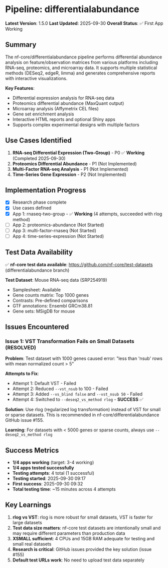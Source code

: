 # Pipeline: differentialabundance

**Latest Version**: 1.5.0
**Last Updated**: 2025-09-30
**Overall Status**: ✅ First App Working

## Summary

The nf-core/differentialabundance pipeline performs differential abundance analysis on feature/observation matrices from various platforms including RNA-seq, proteomics, and microarray data. It supports multiple statistical methods (DESeq2, edgeR, limma) and generates comprehensive reports with interactive visualizations.

**Key Features**:
- Differential expression analysis for RNA-seq data
- Proteomics differential abundance (MaxQuant output)
- Microarray analysis (Affymetrix CEL files)
- Gene set enrichment analysis
- Interactive HTML reports and optional Shiny apps
- Supports complex experimental designs with multiple factors

## Use Cases Identified

1. **RNA-seq Differential Expression (Two-Group)** - P0 ✅ **Working** (Completed 2025-09-30)
2. **Proteomics Differential Abundance** - P1 (Not Implemented)
3. **Multi-Factor RNA-seq Analysis** - P1 (Not Implemented)
4. **Time-Series Gene Expression** - P2 (Not Implemented)

## Implementation Progress

- [x] Research phase complete
- [x] Use cases defined
- [x] App 1: rnaseq-two-group - ✅ **Working** (4 attempts, succeeded with rlog method)
- [ ] App 2: proteomics-abundance (Not Started)
- [ ] App 3: multi-factor-rnaseq (Not Started)
- [ ] App 4: time-series-expression (Not Started)

## Test Data Availability

✅ **nf-core test data available**: https://github.com/nf-core/test-datasets (differentialabundance branch)

**Test Dataset**: Mouse RNA-seq data (SRP254919)
- Samplesheet: Available
- Gene counts matrix: Top 1000 genes
- Contrasts: Pre-defined comparisons
- GTF annotations: Ensembl GRCm38.81
- Gene sets: MSigDB for mouse

## Issues Encountered

### Issue 1: VST Transformation Fails on Small Datasets (RESOLVED)
**Problem**: Test dataset with 1000 genes caused error: "less than 'nsub' rows with mean normalized count > 5"

**Attempts to Fix**:
- Attempt 1: Default VST - Failed
- Attempt 2: Reduced `--vst_nsub` to 100 - Failed
- Attempt 3: Added `--vs_blind false` and `--vst_nsub 50` - Failed
- Attempt 4: Switched to `--deseq2_vs_method rlog` - **SUCCESS** ✅

**Solution**: Use rlog (regularized log transformation) instead of VST for small or sparse datasets. This is recommended in nf-core/differentialabundance GitHub issue #155.

**Learning**: For datasets with < 5000 genes or sparse counts, always use `--deseq2_vs_method rlog`

## Success Metrics

- **1/4 apps working** (target: 3-4 working)
- **1/4 apps tested successfully**
- **Testing attempts**: 4 total (1 successful)
- **Testing started**: 2025-09-30 09:17
- **First success**: 2025-09-30 09:32
- **Total testing time**: ~15 minutes across 4 attempts

## Key Learnings

1. **rlog vs VST**: rlog is more robust for small datasets, VST is faster for large datasets
2. **Test data size matters**: nf-core test datasets are intentionally small and may require different parameters than production data
3. **XSMALL sufficient**: 4 CPUs and 15GB RAM adequate for testing and small real datasets
4. **Research is critical**: GitHub issues provided the key solution (issue #155)
5. **Default test URLs work**: No need to upload test data separately